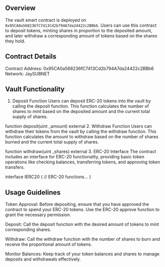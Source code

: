 ## Overview 
The vault smart contract is deployed on `0x95CA0a568236fC7413Cd2b794A7da24422c2BBb6`. Users can use this contract to deposit tokens, minting shares in proportion to the deposited amount, and later withdraw a corresponding amount of tokens based on the shares they hold.

## Contract Details
Contract Address: 0x95CA0a568236fC7413Cd2b794A7da24422c2BBb6
Network: JaySUBNET

## Vault Functionality
1. Deposit Function
Users can deposit ERC-20 tokens into the vault by calling the deposit function. This function calculates the number of shares to mint based on the deposited amount and the current total supply of shares.

function deposit(uint _amount) external
2. Withdraw Function
Users can withdraw their tokens from the vault by calling the withdraw function. This function calculates the amount to withdraw based on the number of shares burned and the current total supply of shares.

function withdraw(uint _shares) external
3. ERC-20 Interface
The contract includes an interface for ERC-20 functionality, providing basic token operations like checking balances, transferring tokens, and approving token transfers.

interface IERC20 {
    // ERC-20 functions...
}

## Usage Guidelines
Token Approval: Before depositing, ensure that you have approved the contract to spend your ERC-20 tokens. Use the ERC-20 approve function to grant the necessary permission.

Deposit: Call the deposit function with the desired amount of tokens to mint corresponding shares.

Withdraw: Call the withdraw function with the number of shares to burn and receive the proportional amount of tokens.

Monitor Balances: Keep track of your token balances and shares to manage deposits and withdrawals effectively.
